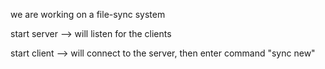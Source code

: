 
we are working on a file-sync system

start server --> will listen for the clients

start client --> will connect to the server,  then enter command "sync new"
